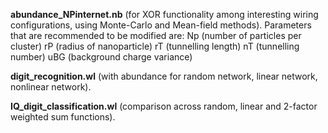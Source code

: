 <b>abundance_NPinternet.nb</b> (for XOR functionality among interesting wiring configurations, using Monte-Carlo and Mean-field methods).
Parameters that are recommended to be modified are:
    Np (number of particles per cluster)
    rP (radius of nanoparticle)
    rT (tunnelling length)
    nT (tunnelling number)
    uBG (background charge variance)
    
<b>digit_recognition.wl</b> (with abundance for random network, linear network, nonlinear network).

<b>IQ_digit_classification.wl</b> (comparison across random, linear and 2-factor weighted sum functions).